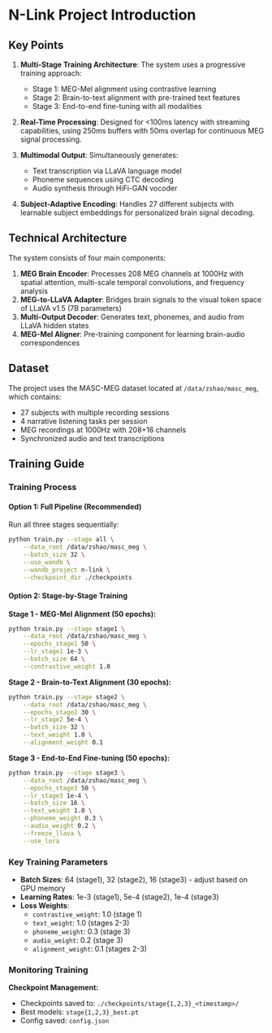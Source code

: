 # N-Link Project Introduction

## Key Points

1. **Multi-Stage Training Architecture**: The system uses a progressive training approach:
   - Stage 1: MEG-Mel alignment using contrastive learning
   - Stage 2: Brain-to-text alignment with pre-trained text features
   - Stage 3: End-to-end fine-tuning with all modalities

2. **Real-Time Processing**: Designed for <100ms latency with streaming capabilities, using 250ms buffers with 50ms overlap for continuous MEG signal processing.

3. **Multimodal Output**: Simultaneously generates:
   - Text transcription via LLaVA language model
   - Phoneme sequences using CTC decoding
   - Audio synthesis through HiFi-GAN vocoder

4. **Subject-Adaptive Encoding**: Handles 27 different subjects with learnable subject embeddings for personalized brain signal decoding.

## Technical Architecture

The system consists of four main components:

1. **MEG Brain Encoder**: Processes 208 MEG channels at 1000Hz with spatial attention, multi-scale temporal convolutions, and frequency analysis
2. **MEG-to-LLaVA Adapter**: Bridges brain signals to the visual token space of LLaVA v1.5 (7B parameters)
3. **Multi-Output Decoder**: Generates text, phonemes, and audio from LLaVA hidden states
4. **MEG-Mel Aligner**: Pre-training component for learning brain-audio correspondences

## Dataset

The project uses the MASC-MEG dataset located at `/data/zshao/masc_meg`, which contains:

- 27 subjects with multiple recording sessions
- 4 narrative listening tasks per session
- MEG recordings at 1000Hz with 208+16 channels
- Synchronized audio and text transcriptions

## Training Guide

### Training Process

#### Option 1: Full Pipeline (Recommended)

Run all three stages sequentially:

```bash
python train.py --stage all \
    --data_root /data/zshao/masc_meg \
    --batch_size 32 \
    --use_wandb \
    --wandb_project n-link \
    --checkpoint_dir ./checkpoints
```

#### Option 2: Stage-by-Stage Training

**Stage 1 - MEG-Mel Alignment (50 epochs):**

```bash
python train.py --stage stage1 \
    --data_root /data/zshao/masc_meg \
    --epochs_stage1 50 \
    --lr_stage1 1e-3 \
    --batch_size 64 \
    --contrastive_weight 1.0
```

**Stage 2 - Brain-to-Text Alignment (30 epochs):**

```bash
python train.py --stage stage2 \
    --data_root /data/zshao/masc_meg \
    --epochs_stage2 30 \
    --lr_stage2 5e-4 \
    --batch_size 32 \
    --text_weight 1.0 \
    --alignment_weight 0.1
```

**Stage 3 - End-to-End Fine-tuning (50 epochs):**

```bash
python train.py --stage stage3 \
    --data_root /data/zshao/masc_meg \
    --epochs_stage3 50 \
    --lr_stage3 1e-4 \
    --batch_size 16 \
    --text_weight 1.0 \
    --phoneme_weight 0.3 \
    --audio_weight 0.2 \
    --freeze_llava \
    --use_lora
```

### Key Training Parameters

- **Batch Sizes**: 64 (stage1), 32 (stage2), 16 (stage3) - adjust based on GPU memory
- **Learning Rates**: 1e-3 (stage1), 5e-4 (stage2), 1e-4 (stage3)
- **Loss Weights**:
  - `contrastive_weight`: 1.0 (stage 1)
  - `text_weight`: 1.0 (stages 2-3)
  - `phoneme_weight`: 0.3 (stage 3)
  - `audio_weight`: 0.2 (stage 3)
  - `alignment_weight`: 0.1 (stages 2-3)

### Monitoring Training

**Checkpoint Management:**
- Checkpoints saved to: `./checkpoints/stage{1,2,3}_<timestamp>/`
- Best models: `stage{1,2,3}_best.pt`
- Config saved: `config.json`
